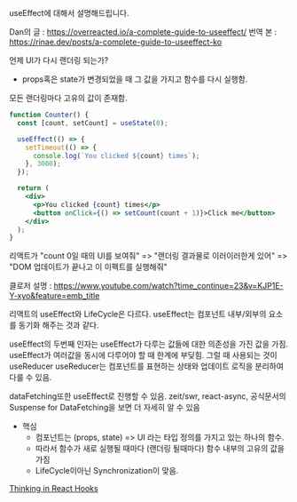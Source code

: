 useEffect에 대해서 설명해드립니다.

Dan의 글 : https://overreacted.io/a-complete-guide-to-useeffect/
번역 본 : https://rinae.dev/posts/a-complete-guide-to-useeffect-ko

언제 UI가 다시 랜더링 되는가?

- props혹은 state가 변경되었을 때 그 값을 가지고 함수를 다시 실행함.

모든 랜더링마다 고유의 값이 존재함.

```jsx
function Counter() {
  const [count, setCount] = useState(0);

  useEffect(() => {
    setTimeout(() => {
      console.log(`You clicked ${count} times`);
    }, 3000);
  });

  return (
    <div>
      <p>You clicked {count} times</p>
      <button onClick={() => setCount(count + 1)}>Click me</button>
    </div>
  );
}
```

리액트가 "count 0일 때의 UI를 보여줘" => "랜더링 결과물로 이러이러한게 있어" => "DOM 업데이트가 끝나고 이 이펙트를 실행해줘"

클로저 설명 : https://www.youtube.com/watch?time_continue=23&v=KJP1E-Y-xyo&feature=emb_title

리액트의 useEffect와 LifeCycle은 다르다.
useEffect는 컴포넌트 내부/외부의 요소를 동기화 해주는 것과 같다.

useEffect의 두번째 인자는 useEffect가 다루는 값들에 대한 의존성을 가진 값을 가짐.
useEffect가 여러값을 동시에 다루어야 할 때 한계에 부딪힘.
그럴 때 사용되는 것이 useReducer
useReducer는 컴포넌트를 표현하는 상태와 업데이트 로직을 분리하여 다룰 수 있음.

dataFetching또한 useEffect로 진행할 수 있음.
zeit/swr, react-async, 공식문서의 Suspense for DataFetching을 보면 더 자세히 알 수 있음

- 핵심
  - 컴포넌트는 (props, state) => UI 라는 타입 정의를 가지고 있는 하나의 함수.
  - 따라서 함수가 새로 실행될 때마다 (랜더링 될때마다) 함수 내부의 고유의 값을 가짐
  - LifeCycle이아닌 Synchronization이 맞음.

[Thinking in React Hooks](https://wattenberger.com/blog/react-hooks)
